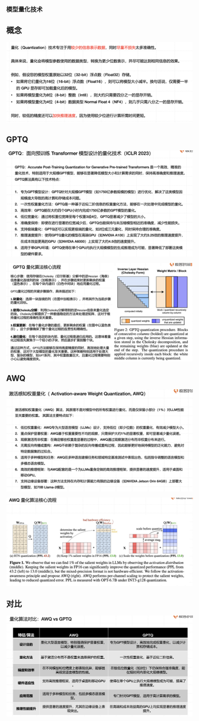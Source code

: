 ### 模型量化技术



## 概念



![](Images/1.png)





## GPTQ



![](Images/2.png)







![](Images/3.png)





## AWQ





![](Images/4.png)



![](Images/5.png)



## 对比



![](Images/6.png)

